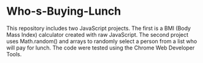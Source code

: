 # Who-s-Buying-Lunch
This repository includes two JavaScript projects. The first is a BMI (Body Mass Index) calculator created with raw JavaScript. The second project uses Math.random() and arrays to randomly select a person from a list who will pay for lunch. The code were tested using the Chrome Web Developer Tools.
